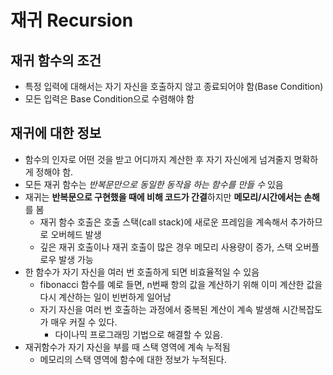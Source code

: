 # 재귀 Recursion
## 재귀 함수의 조건
* 특정 입력에 대해서는 자기 자신을 호출하지 않고 종료되어야 함(Base Condition)
* 모든 입력은 Base Condition으로 수렴해야 함

## 재귀에 대한 정보
* 함수의 인자로 어떤 것을 받고 어디까지 계산한 후 자기 자신에게 넘겨줄지 명확하게 정해야 함.
* 모든 재귀 함수는 *반복문만으로 동일한 동작을 하는 함수를 만들 수* 있음
* 재귀는 **반복문으로 구현했을 때에 비해 코드가 간결**하지만 **메모리/시간에서는 손해**를 봄
    * 재귀 함수 호출은 호출 스택(call stack)에 새로운 프레임을 계속해서 추가하므로 오버헤드 발생
    * 깊은 재귀 호출이나 재귀 호출이 많은 경우 메모리 사용량이 증가, 스택 오버플로우 발생 가능
* 한 함수가 자기 자신을 여러 번 호출하게 되면 비효율적일 수 있음
    * fibonacci 함수를 예로 들면, n번째 항의 값을 계산하기 위해 이미 계산한 값을 다시 계산하는 일이 빈번하게 일어남
    * 자기 자신을 여러 번 호출하는 과정에서 중복된 계산이 계속 발생해 시간복잡도가 매우 커질 수 있다.
        * 다이나믹 프로그래밍 기법으로 해결할 수 있음.
* 재귀함수가 자기 자신을 부를 때 스택 영역에 계속 누적됨
    * 메모리의 스택 영역에 함수에 대한 정보가 누적된다.